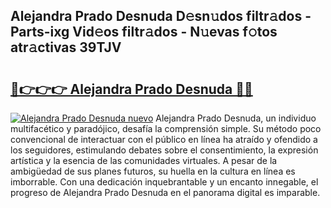 ## Alejandra Prado Desnuda D𝚎sn𝚞dos filtr𝚊dos - Parts-ixg Vid𝚎os filtr𝚊dos - N𝚞evas f𝚘tos atr𝚊ctivas 39TJV

# <h2><a href="http://mb9wmyi.tromn.icu/?c=Alejandra+Prado+Desnuda">🔗👉👉👉 Alejandra Prado Desnuda 🔗🔗</a></h2>

[![Alejandra Prado Desnuda nuevo](https://i.imgur.com/pEAQMta.gif)](http://mb9wmyi.tromn.icu/?c=Alejandra+Prado+Desnuda)
Alejandra Prado Desnuda, un individuo multifacético y paradójico, desafía la comprensión simple. Su método poco convencional de interactuar con el público en línea ha atraído y ofendido a los seguidores, estimulando debates sobre el consentimiento, la expresión artística y la esencia de las comunidades virtuales. A pesar de la ambigüedad de sus planes futuros, su huella en la cultura en línea es imborrable. Con una dedicación inquebrantable y un encanto innegable, el progreso de Alejandra Prado Desnuda en el panorama digital es imparable.
